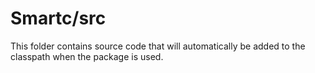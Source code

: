 # Smartc/src

This folder contains source code that will automatically be added to the classpath when
the package is used.
